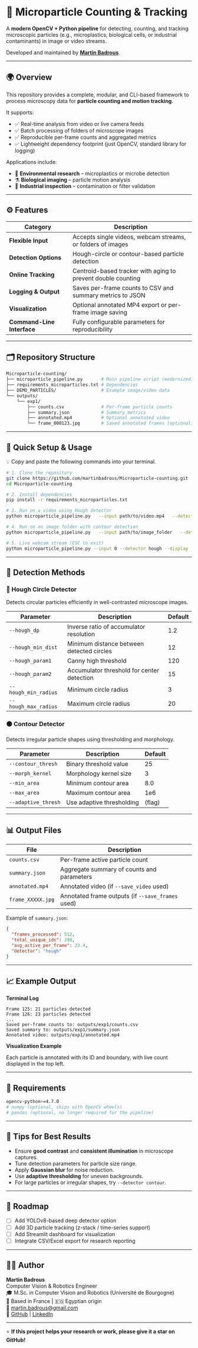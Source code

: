 # 🔬 Microparticle Counting & Tracking

A **modern OpenCV + Python pipeline** for detecting, counting, and tracking microscopic particles (e.g., microplastics, biological cells, or industrial contaminants) in image or video streams.

Developed and maintained by **[Martin Badrous](https://github.com/martinbadrous)**.

---

## 🌍 Overview

This repository provides a complete, modular, and CLI-based framework to process microscopy data for **particle counting and motion tracking**.

It supports:
- ✅ Real-time analysis from video or live camera feeds  
- ✅ Batch processing of folders of microscope images  
- ✅ Reproducible per-frame counts and aggregated metrics  
- ✅ Lightweight dependency footprint (just OpenCV, standard library for logging)

Applications include:
- 🧫 **Environmental research** – microplastics or microbe detection  
- ⚗️ **Biological imaging** – particle motion analysis  
- 🧰 **Industrial inspection** – contamination or filter validation  

---

## ⚙️ Features

| Category | Description |
|-----------|--------------|
| **Flexible Input** | Accepts single videos, webcam streams, or folders of images |
| **Detection Options** | Hough-circle or contour-based particle detection |
| **Online Tracking** | Centroid-based tracker with aging to prevent double counting |
| **Logging & Output** | Saves per-frame counts to CSV and summary metrics to JSON |
| **Visualization** | Optional annotated MP4 export or per-frame image saving |
| **Command-Line Interface** | Fully configurable parameters for reproducibility |

---

## 🗂 Repository Structure

```bash
Microparticle-counting/
├── microparticle_pipeline.py       # Main pipeline script (modernized)
├── requirements_microparticles.txt # Dependencies
├── DEMO_PARTICLES/                 # Example image/video data
└── outputs/
    └── exp1/
        ├── counts.csv              # Per-frame particle counts
        ├── summary.json            # Summary metrics
        ├── annotated.mp4           # Optional annotated video
        └── frame_000123.jpg        # Saved annotated frames (optional)
```

---

## 🚀 Quick Setup & Usage

💡 Copy and paste the following commands into your terminal.

```bash
# 1. Clone the repository
git clone https://github.com/martinbadrous/Microparticle-counting.git
cd Microparticle-counting

# 2. Install dependencies
pip install -r requirements_microparticles.txt

# 3. Run on a video using Hough detector
python microparticle_pipeline.py   --input path/to/video.mp4   --detector hough   --output_dir outputs/exp1   --save_video   --hough_dp 1.2 --hough_min_dist 12   --hough_param1 120 --hough_param2 15   --hough_min_radius 3 --hough_max_radius 20

# 4. Run on an image folder with contour detection
python microparticle_pipeline.py   --input path/to/image_folder   --detector contour   --output_dir outputs/exp2   --contour_thresh 25 --morph_kernel 3

# 5. Live webcam stream (ESC to exit)
python microparticle_pipeline.py --input 0 --detector hough --display
```

---

## 🧩 Detection Methods

### 🔵 Hough Circle Detector
Detects circular particles efficiently in well-contrasted microscope images.

| Parameter | Description | Default |
|------------|--------------|----------|
| `--hough_dp` | Inverse ratio of accumulator resolution | 1.2 |
| `--hough_min_dist` | Minimum distance between detected circles | 12 |
| `--hough_param1` | Canny high threshold | 120 |
| `--hough_param2` | Accumulator threshold for center detection | 15 |
| `--hough_min_radius` | Minimum circle radius | 3 |
| `--hough_max_radius` | Maximum circle radius | 20 |

### ⚫ Contour Detector
Detects irregular particle shapes using thresholding and morphology.

| Parameter | Description | Default |
|------------|--------------|----------|
| `--contour_thresh` | Binary threshold value | 25 |
| `--morph_kernel` | Morphology kernel size | 3 |
| `--min_area` | Minimum contour area | 8.0 |
| `--max_area` | Maximum contour area | 1e6 |
| `--adaptive_thresh` | Use adaptive thresholding | (flag) |

---

## 📊 Output Files

| File | Description |
|------|--------------|
| `counts.csv` | Per-frame active particle count |
| `summary.json` | Aggregate summary of counts and parameters |
| `annotated.mp4` | Annotated video (if `--save_video` used) |
| `frame_XXXXX.jpg` | Annotated frame outputs (if `--save_frames` used) |

Example of `summary.json`:
```json
{
  "frames_processed": 512,
  "total_unique_ids": 298,
  "avg_active_per_frame": 23.4,
  "detector": "hough"
}
```

---

## 📈 Example Output

**Terminal Log**
```
Frame 125: 21 particles detected
Frame 126: 23 particles detected
...
Saved per-frame counts to: outputs/exp1/counts.csv
Saved summary to: outputs/exp1/summary.json
Annotated video: outputs/exp1/annotated.mp4
```

**Visualization Example**

Each particle is annotated with its ID and boundary, with live count displayed in the top left.

---

## 🧰 Requirements

```bash
opencv-python>=4.7.0
# numpy (optional, ships with OpenCV wheels)
# pandas (optional, no longer required for the pipeline)
```

---

## 🧠 Tips for Best Results

- Ensure **good contrast** and **consistent illumination** in microscope captures.  
- Tune detection parameters for particle size range.  
- Apply **Gaussian blur** for noise reduction.  
- Use **adaptive thresholding** for uneven backgrounds.  
- For large particles or irregular shapes, try `--detector contour`.

---

## 🧭 Roadmap

- [ ] Add YOLOv8-based deep detector option  
- [ ] Add 3D particle tracking (z-stack / time-series support)  
- [ ] Add Streamlit dashboard for visualization  
- [ ] Integrate CSV/Excel export for research reporting  

---

## 👨‍💻 Author

**Martin Badrous**  
Computer Vision & Robotics Engineer  
🎓 M.Sc. in Computer Vision and Robotics (Université de Bourgogne)  
📍 Based in France | 🇪🇬 Egyptian origin  
📧 martin.badrous@gmail.com  
🔗 [GitHub](https://github.com/martinbadrous) | [LinkedIn](https://linkedin.com/in/martinbadrous)

---

⭐ **If this project helps your research or work, please give it a star on GitHub!**
